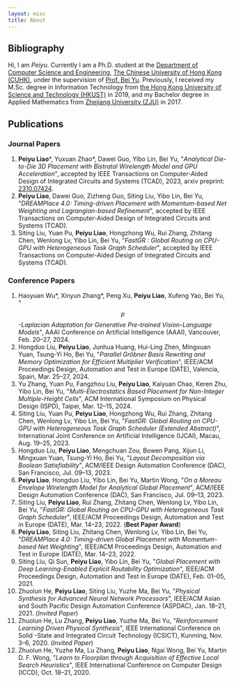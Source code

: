 ```yaml
---
layout: misc
title: About
---
```


## Bibliography

Hi, I am *Peiyu*. Currently I am a Ph.D. student at the [Department of Computer Science and Engineering](http://www.cse.cuhk.edu.hk/), [The Chinese University of Hong Kong (CUHK)](http://www.cuhk.edu.hk/english/index.html), under the supervision of [Prof. Bei Yu](http://www.cse.cuhk.edu.hk/~byu/). Previously, I received my M.Sc. degree in Information Technology from [the Hong Kong University of Science and Technology (HKUST)](https://www.ust.hk/) in 2019, and my Bachelor degree in Applied Mathematics from [Zhejiang University (ZJU)](http://www.zju.edu.cn/) in 2017.

## Publications

### Journal Papers

1. **Peiyu Liao**\*, Yuxuan Zhao\*, Dawei Guo, Yibo Lin, Bei Yu, "*Analytical Die-to-Die 3D Placement with Bistratal Wirelength Model and GPU Acceleration*", accepted by IEEE Transactions on Computer-Aided Design of Integrated Circuits and Systems (TCAD), 2023, arxiv preprint: [2310.07424](http://arxiv.org/abs/2310.07424).
1. **Peiyu Liao**, Dawei Guo, Zizheng Guo, Siting Liu, Yibo Lin, Bei Yu, "*DREAMPlace 4.0: Timing-driven Placement with Momentum-based Net Weighting and Lagrangian-based Refinement*", accepted by IEEE Transactions on Computer-Aided Design of Integrated Circuits and Systems (TCAD).
1. Siting Liu, Yuan Pu, **Peiyu Liao**, Hongzhong Wu, Rui Zhang, Zhitang Chen, Wenlong Lv, Yibo Lin, Bei Yu, "*FastGR : Global Routing on CPU-GPU with Heterogeneous Task Graph Scheduler*", accepted by IEEE Transactions on Computer-Aided Design of Integrated Circuits and Systems (TCAD).

### Conference Papers
1. Haoyuan Wu\*, Xinyun Zhang\*, Peng Xu, **Peiyu Liao**, Xufeng Yao, Bei Yu, "*$$p$$-Laplacian Adaptation for Generative Pre-trained Vision-Language Models*", AAAI Conference on Artificial Intelligence (AAAI), Vancouver, Feb. 20–27, 2024.
1. Hongduo Liu, **Peiyu Liao**, Junhua Huang, Hui-Ling Zhen, Mingxuan Yuan, Tsung-Yi Ho, Bei Yu, "*Parallel Gröbner Basis Rewriting and Memory Optimization for Efficient Multiplier Verification*", IEEE/ACM Proceedings Design, Automation and Test in Europe (DATE), Valencia, Spain, Mar. 25–27, 2024.
1. Yu Zhang, Yuan Pu, Fangzhou Liu, **Peiyu Liao**, Kaiyuan Chao, Keren Zhu, Yibo Lin, Bei Yu, "*Multi-Electrostatics Based Placement for Non-Integer Multiple-Height Cells*", ACM International Symposium on Physical Design (ISPD), Taipei, Mar. 12–15, 2024.
1. Siting Liu, Yuan Pu, **Peiyu Liao**, Hongzhong Wu, Rui Zhang, Zhitang Chen, Wenlong Lv, Yibo Lin, Bei Yu, "*FastGR: Global Routing on CPU-GPU with Heterogeneous Task Graph Scheduler (Extended Abstract)*", International Joint Conference on Artificial Intelligence (IJCAI), Macau, Aug. 19–25, 2023.
1. Hongduo Liu, **Peiyu Liao**, Mengchuan Zou, Bowen Pang, Xijun Li, Mingxuan Yuan, Tsung-Yi Ho, Bei Yu, "*Layout Decomposition via Boolean Satisfiability*", ACM/IEEE Design Automation Conference (DAC), San Francisco, Jul. 09–13, 2023.
1. **Peiyu Liao**, Hongduo Liu, Yibo Lin, Bei Yu, Martin Wong, "*On a Moreau Envelope Wirelength Model for Analytical Global Placement*", ACM/IEEE Design Automation Conference (DAC), San Francisco, Jul. 09–13, 2023.
1. Siting Liu, **Peiyu Liao**, Rui Zhang, Zhitang Chen, Wenlong Lv, Yibo Lin, Bei Yu, "*FastGR: Global Routing on CPU-GPU with Heterogeneous Task Graph Scheduler*", IEEE/ACM Proceedings Design, Automation and Test in Europe (DATE), Mar. 14–23, 2022. (**Best Paper Award**)
1. **Peiyu Liao**, Siting Liu, Zhitang Chen, Wenlong Lv, Yibo Lin, Bei Yu, "*DREAMPlace 4.0: Timing-driven Global Placement with Momentum-based Net Weighting*", IEEE/ACM Proceedings Design, Automation and Test in Europe (DATE), Mar. 14–23, 2022.
1. Siting Liu, Qi Sun, **Peiyu Liao**, Yibo Lin, Bei Yu, "*Global Placement with Deep Learning-Enabled Explicit Routability Optimization*", IEEE/ACM Proceedings Design, Automation and Test in Europe (DATE), Feb. 01–05, 2021.
1. Zhuolun He, **Peiyu Liao**, Siting Liu, Yuzhe Ma, Bei Yu, "*Physical Synthesis for Advanced Neural Network Processors*", IEEE/ACM Asian and South Pacific Design Automation Conference (ASPDAC), Jan. 18–21, 2021. (*Invited Paper*)
1. Zhuolun He, Lu Zhang, **Peiyu Liao**, Yuzhe Ma, Bei Yu, "*Reinforcement Learning Driven Physical Synthesis*", IEEE International Conference on Solid -State and Integrated Circuit Technology (ICSICT), Kunming, Nov. 3–6, 2020. (*Invited Paper*)
1. Zhuolun He, Yuzhe Ma, Lu Zhang, **Peiyu Liao**, Ngai Wong, Bei Yu, Martin D. F. Wong, "*Learn to Floorplan through Acquisition of Effective Local Search Heuristics*", IEEE International Conference on Computer Design (ICCD), Oct. 18–21, 2020.

